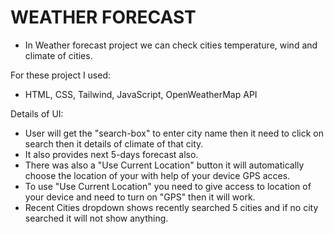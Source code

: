 # WEATHER FORECAST

- In Weather forecast project we can check cities temperature, wind and climate of cities.

For these project I used:
- HTML, CSS, Tailwind, JavaScript, OpenWeatherMap API

Details of UI:
- User will get the "search-box" to enter city name then it need to click on search then it details of climate of that city.
- It also provides next 5-days forecast also.
- There was also a "Use Current Location" button it will automatically choose the location of your with help of your device GPS acces.
- To use "Use Current Location" you need to give access to location of your device and need to turn on "GPS" then it will work. 
- Recent Cities dropdown shows recently searched 5 cities and if no city searched it will not show anything.